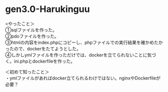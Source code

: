 # gen3.0-Harukinguu

<やったこと＞  
①sqlファイルを作った。  
②pdoファイルを作った。  
③htmlの内容をindex.phpにコピーし、phpファイルでの実行結果を確かめたかったので、dockerをたてようとした。  
④しかしymlファイルを作っただけでは、dockerを立てられないことに気づく。ini.phpとdockerfileを作った。  


＜初めて知ったこと＞  
・ymlファイルがあればdocker立てられるわけではない。nginxやDockerfileが必要？
